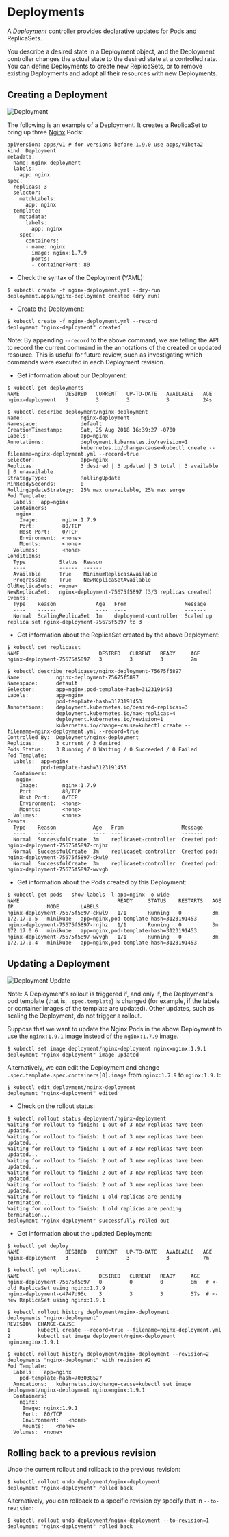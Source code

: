 # Deployments

A *[Deployment](https://kubernetes.io/docs/concepts/workloads/controllers/deployment/)* controller provides declarative updates for Pods and ReplicaSets.

You describe a desired state in a Deployment object, and the Deployment controller changes the actual state to the desired state at a controlled rate. You can define Deployments to create new ReplicaSets, or to remove existing Deployments and adopt all their resources with new Deployments.

## Creating a Deployment

![Deployment](img/deployment_simple.png)

The following is an example of a Deployment. It creates a ReplicaSet to bring up three [Nginx](https://hub.docker.com/_/nginx/) Pods:
```
apiVersion: apps/v1 # for versions before 1.9.0 use apps/v1beta2
kind: Deployment
metadata:
  name: nginx-deployment
  labels:
    app: nginx
spec:
  replicas: 3
  selector:
    matchLabels:
      app: nginx
  template:
    metadata:
      labels:
        app: nginx
    spec:
      containers:
      - name: nginx
        image: nginx:1.7.9
        ports:
        - containerPort: 80
```

* Check the syntax of the Deployment (YAML):
```
$ kubectl create -f nginx-deployment.yml --dry-run
deployment.apps/nginx-deployment created (dry run)
```

* Create the Deployment:
```
$ kubectl create -f nginx-deployment.yml --record
deployment "nginx-deployment" created
```
Note: By appending `--record` to the above command, we are telling the API to record the current command in the annotations of the created or updated resource. This is useful for future review, such as investigating which commands were executed in each Deployment revision.

* Get information about our Deployment:
```
$ kubectl get deployments
NAME               DESIRED   CURRENT   UP-TO-DATE   AVAILABLE   AGE
nginx-deployment   3         3         3            3           24s
```

```
$ kubectl describe deployment/nginx-deployment
Name:                   nginx-deployment
Namespace:              default
CreationTimestamp:      Sat, 25 Aug 2018 16:39:27 -0700
Labels:                 app=nginx
Annotations:            deployment.kubernetes.io/revision=1
                        kubernetes.io/change-cause=kubectl create --filename=nginx-deployment.yml --record=true
Selector:               app=nginx
Replicas:               3 desired | 3 updated | 3 total | 3 available | 0 unavailable
StrategyType:           RollingUpdate
MinReadySeconds:        0
RollingUpdateStrategy:  25% max unavailable, 25% max surge
Pod Template:
  Labels:  app=nginx
  Containers:
   nginx:
    Image:        nginx:1.7.9
    Port:         80/TCP
    Host Port:    0/TCP
    Environment:  <none>
    Mounts:       <none>
  Volumes:        <none>
Conditions:
  Type           Status  Reason
  ----           ------  ------
  Available      True    MinimumReplicasAvailable
  Progressing    True    NewReplicaSetAvailable
OldReplicaSets:  <none>
NewReplicaSet:   nginx-deployment-75675f5897 (3/3 replicas created)
Events:
  Type    Reason             Age   From                   Message
  ----    ------             ----  ----                   -------
  Normal  ScalingReplicaSet  1m    deployment-controller  Scaled up replica set nginx-deployment-75675f5897 to 3
```

* Get information about the ReplicaSet created by the above Deployment:
```
$ kubectl get replicaset
NAME                          DESIRED   CURRENT   READY     AGE
nginx-deployment-75675f5897   3         3         3         2m
```

```
$ kubectl describe replicaset/nginx-deployment-75675f5897
Name:           nginx-deployment-75675f5897
Namespace:      default
Selector:       app=nginx,pod-template-hash=3123191453
Labels:         app=nginx
                pod-template-hash=3123191453
Annotations:    deployment.kubernetes.io/desired-replicas=3
                deployment.kubernetes.io/max-replicas=4
                deployment.kubernetes.io/revision=1
                kubernetes.io/change-cause=kubectl create --filename=nginx-deployment.yml --record=true
Controlled By:  Deployment/nginx-deployment
Replicas:       3 current / 3 desired
Pods Status:    3 Running / 0 Waiting / 0 Succeeded / 0 Failed
Pod Template:
  Labels:  app=nginx
           pod-template-hash=3123191453
  Containers:
   nginx:
    Image:        nginx:1.7.9
    Port:         80/TCP
    Host Port:    0/TCP
    Environment:  <none>
    Mounts:       <none>
  Volumes:        <none>
Events:
  Type    Reason            Age   From                   Message
  ----    ------            ----  ----                   -------
  Normal  SuccessfulCreate  3m    replicaset-controller  Created pod: nginx-deployment-75675f5897-rnjhz
  Normal  SuccessfulCreate  3m    replicaset-controller  Created pod: nginx-deployment-75675f5897-ckwl9
  Normal  SuccessfulCreate  3m    replicaset-controller  Created pod: nginx-deployment-75675f5897-wvvgh
```

* Get information about the Pods created by this Deployment:
```
$ kubectl get pods --show-labels -l app=nginx -o wide
NAME                                READY     STATUS    RESTARTS   AGE       IP           NODE       LABELS
nginx-deployment-75675f5897-ckwl9   1/1       Running   0          3m        172.17.0.5   minikube   app=nginx,pod-template-hash=3123191453
nginx-deployment-75675f5897-rnjhz   1/1       Running   0          3m        172.17.0.6   minikube   app=nginx,pod-template-hash=3123191453
nginx-deployment-75675f5897-wvvgh   1/1       Running   0          3m        172.17.0.4   minikube   app=nginx,pod-template-hash=3123191453
```

## Updating a Deployment

![Deployment Update](img/deployment_update.png)

Note: A Deployment's rollout is triggered if, and only if, the Deployment's pod template (that is, `.spec.template`) is changed (for example, if the labels or container images of the template are updated). Other updates, such as scaling the Deployment, do not trigger a rollout.

Suppose that we want to update the Nginx Pods in the above Deployment to use the `nginx:1.9.1` image instead of the `nginx:1.7.9` image.

```
$ kubectl set image deployment/nginx-deployment nginx=nginx:1.9.1
deployment "nginx-deployment" image updated
```

Alternatively, we can edit the Deployment and change `.spec.template.spec.containers[0].image` from `nginx:1.7.9` to `nginx:1.9.1`:

```
$ kubectl edit deployment/nginx-deployment
deployment "nginx-deployment" edited
```

* Check on the rollout status:
```
$ kubectl rollout status deployment/nginx-deployment
Waiting for rollout to finish: 1 out of 3 new replicas have been updated...
Waiting for rollout to finish: 1 out of 3 new replicas have been updated...
Waiting for rollout to finish: 1 out of 3 new replicas have been updated...
Waiting for rollout to finish: 2 out of 3 new replicas have been updated...
Waiting for rollout to finish: 2 out of 3 new replicas have been updated...
Waiting for rollout to finish: 2 out of 3 new replicas have been updated...
Waiting for rollout to finish: 1 old replicas are pending termination...
Waiting for rollout to finish: 1 old replicas are pending termination...
deployment "nginx-deployment" successfully rolled out
```

* Get information about the updated Deployment:
```
$ kubectl get deploy
NAME               DESIRED   CURRENT   UP-TO-DATE   AVAILABLE   AGE
nginx-deployment   3         3         3            3           7m
 
$ kubectl get replicaset
NAME                          DESIRED   CURRENT   READY     AGE
nginx-deployment-75675f5897   0         0         0         8m   # <- old ReplicaSet using nginx:1.7.9
nginx-deployment-c4747d96c    3         3         3         57s  # <- new ReplicaSet using nginx:1.9.1

$ kubectl rollout history deployment/nginx-deployment
deployments "nginx-deployment"
REVISION  CHANGE-CAUSE
1         kubectl create --record=true --filename=nginx-deployment.yml
2         kubectl set image deployment/nginx-deployment nginx=nginx:1.9.1

$ kubectl rollout history deployment/nginx-deployment --revision=2
deployments "nginx-deployment" with revision #2
Pod Template:
  Labels:	app=nginx
	pod-template-hash=703038527
  Annoations:	kubernetes.io/change-cause=kubectl set image deployment/nginx-deployment nginx=nginx:1.9.1
  Containers:
    nginx:
     Image:	nginx:1.9.1
     Port:	80/TCP
     Environment:	<none>
     Mounts:	<none>
  Volumes:	<none>
```

## Rolling back to a previous revision

Undo the current rollout and rollback to the previous revision:
```
$ kubectl rollout undo deployment/nginx-deployment
deployment "nginx-deployment" rolled back
```

Alternatively, you can rollback to a specific revision by specify that in `--to-revision`:
```
$ kubectl rollout undo deployment/nginx-deployment --to-revision=1
deployment "nginx-deployment" rolled back
```
